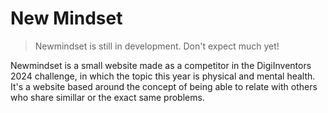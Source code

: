 # New Mindset
> Newmindset is still in development. Don't expect much yet!

Newmindset is a small website made as a competitor in the DigiInventors 2024 challenge, in which the topic this year is physical and mental health.
It's a website based around the concept of being able to relate with others who share simillar or the exact same problems.
